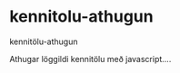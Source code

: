 kennitolu-athugun
=================

kennitölu-athugun


Athugar löggildi kennitölu með javascript....
